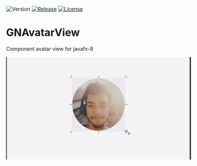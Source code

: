 

![Version](https://img.shields.io/badge/Version-1.0-green.svg?style=for-the-badge)
[![Release](https://img.shields.io/badge/Release-v1.0--rc-blue.svg?style=for-the-badge)](https://github.com/Gleidson28/GNAvatarView/releases/tag/1.0)
[![License](https://img.shields.io/github/license/Gleidson28/GNAvatarView.svg?style=for-the-badge)](https://github.com/Gleidson28/GNCarousel/blob/master/LICENSE) 



# GNAvatarView
Component avatar view for javafx-8

![gif](src/com/gn/gif.gif)
